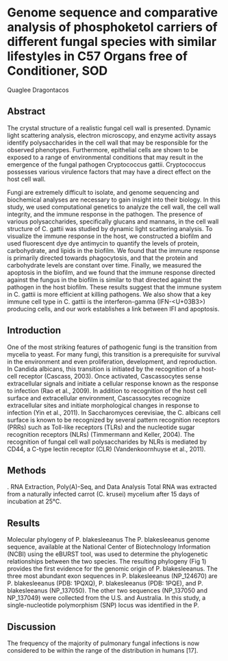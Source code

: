 # Genome sequence and comparative analysis of phosphoketol carriers of different fungal species with similar lifestyles in C57 Organs free of Conditioner, SOD
Quaglee Dragontacos


## Abstract
The crystal structure of a realistic fungal cell wall is presented. Dynamic light scattering analysis, electron microscopy, and enzyme activity assays identify polysaccharides in the cell wall that may be responsible for the observed phenotypes. Furthermore, epithelial cells are shown to be exposed to a range of environmental conditions that may result in the emergence of the fungal pathogen Cryptococcus gattii. Cryptococcus possesses various virulence factors that may have a direct effect on the host cell wall.

Fungi are extremely difficult to isolate, and genome sequencing and biochemical analyses are necessary to gain insight into their biology. In this study, we used computational genetics to analyze the cell wall, the cell wall integrity, and the immune response in the pathogen. The presence of various polysaccharides, specifically glucans and mannans, in the cell wall structure of C. gattii was studied by dynamic light scattering analysis. To visualize the immune response in the host, we constructed a biofilm and used fluorescent dye dye antimycin to quantify the levels of protein, carbohydrate, and lipids in the biofilm. We found that the immune response is primarily directed towards phagocytosis, and that the protein and carbohydrate levels are constant over time. Finally, we measured the apoptosis in the biofilm, and we found that the immune response directed against the fungus in the biofilm is similar to that directed against the pathogen in the host biofilm. These results suggest that the immune system in C. gattii is more efficient at killing pathogens. We also show that a key immune cell type in C. gattii is the interferon-gamma (IFN-<U+03B3>) producing cells, and our work establishes a link between IFI and apoptosis.


## Introduction
One of the most striking features of pathogenic fungi is the transition from mycelia to yeast. For many fungi, this transition is a prerequisite for survival in the environment and even proliferation, development, and reproduction. In Candida albicans, this transition is initiated by the recognition of a host-cell receptor (Cascass, 2003). Once activated, Cascassocytes sense extracellular signals and initiate a cellular response known as the response to infection (Rao et al., 2009). In addition to recognition of the host cell surface and extracellular environment, Cascassocytes recognize extracellular sites and initiate morphological changes in response to infection (Yin et al., 2011). In Saccharomyces cerevisiae, the C. albicans cell surface is known to be recognized by several pattern recognition receptors (PRRs) such as Toll-like receptors (TLRs) and the nucleotide sugar recognition receptors (NLRs) (Timmermann and Keller, 2004). The recognition of fungal cell wall polysaccharides by NLRs is mediated by CD44, a C-type lectin receptor (CLR) (Vandenkoornhuyse et al., 2011).


## Methods
. RNA Extraction, Poly(A)-Seq, and Data Analysis
Total RNA was extracted from a naturally infected carrot (C. krusei) mycelium after 15 days of incubation at 25°C.


## Results
Molecular phylogeny of P. blakesleeanus
The P. blakesleeanus genome sequence, available at the National Center of Biotechnology Information (NCBI) using the eBURST tool, was used to determine the phylogenetic relationships between the two species. The resulting phylogeny (Fig 1) provides the first evidence for the genomic origin of P. blakesleeanus. The three most abundant exon sequences in P. blakesleeanus (NP_124670) are P. blakesleeanus (PDB: 1PQXQ), P. blakesleeanus (PDB: 1PQE), and P. blakesleeanus (NP_137050). The other two sequences (NP_137050 and NP_137049) were collected from the U.S. and Australia. In this study, a single-nucleotide polymorphism (SNP) locus was identified in the P.


## Discussion
The frequency of the majority of pulmonary fungal infections is now considered to be within the range of the distribution in humans [17].
